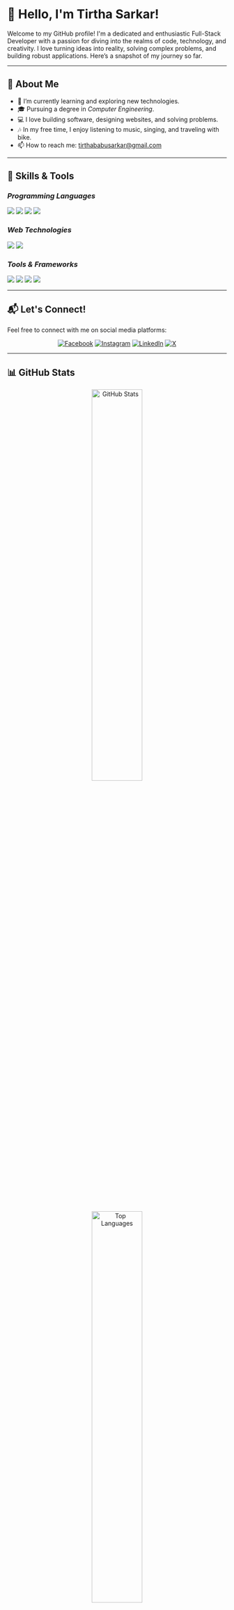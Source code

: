 # 👋 Hello, I'm Tirtha Sarkar!

Welcome to my GitHub profile! I'm a dedicated and enthusiastic Full-Stack Developer with a passion for diving into the realms of code, technology, and creativity. I love turning ideas into reality, solving complex problems, and building robust applications. Here’s a snapshot of my journey so far.

---

## 📝 About Me

- 🌱 I’m currently learning and exploring new technologies.
- 🎓 Pursuing a degree in *Computer Engineering*.
- 💻 I love building software, designing websites, and solving problems.
- 🎶 In my free time, I enjoy listening to music, singing, and traveling with bike.
- 📫 How to reach me: [tirthababusarkar@gmail.com](mailto:your.email@example.com)

---

## 🔧 Skills & Tools

### *Programming Languages*
<p align="left">
    <img src="https://img.shields.io/badge/-C-A8B9CC?style=for-the-badge&logo=c&logoColor=white"/>
    <img src="https://img.shields.io/badge/-C++-00599C?style=for-the-badge&logo=cplusplus&logoColor=white"/>
    <img src="https://img.shields.io/badge/-Java-007396?style=for-the-badge&logo=java&logoColor=white"/>
    <img src="https://img.shields.io/badge/-JavaScript-F7DF1E?style=for-the-badge&logo=javascript&logoColor=black"/>
</p>


### *Web Technologies*
<p align="left">
    <img src="https://img.shields.io/badge/-HTML5-E34F26?style=for-the-badge&logo=html5&logoColor=white"/>
    <img src="https://img.shields.io/badge/-CSS3-1572B6?style=for-the-badge&logo=css3&logoColor=white"/>
    
</p>

### *Tools & Frameworks*
<p align="left">
    <img src="https://img.shields.io/badge/-Git-F05032?style=for-the-badge&logo=git&logoColor=white"/>
    <img src="https://img.shields.io/badge/-VS_Code-007ACC?style=for-the-badge&logo=visual-studio-code&logoColor=white"/>
    <img src="https://img.shields.io/badge/-Bootstrap-563D7C?style=for-the-badge&logo=bootstrap&logoColor=white"/>
    <img src="https://img.shields.io/badge/-Tailwind%20CSS-06B6D4?style=for-the-badge&logo=tailwind-css&logoColor=white"/>
</p>

---

## 📬 Let's Connect!

Feel free to connect with me on social media platforms:

<p align="center">
    <a href="https://www.facebook.com/thirtho.sarkar.5" target="_blank"><img src="https://img.shields.io/badge/Facebook-1877F2?style=for-the-badge&logo=facebook&logoColor=white" alt="Facebook"></a>
    <a href="https://www.instagram.com/tirtha_sarkar4?igsh=aG95b2UyNzZidGd6" target="_blank"><img src="https://img.shields.io/badge/Instagram-E4405F?style=for-the-badge&logo=instagram&logoColor=white" alt="Instagram"></a>
    <a href="https://www.linkedin.com/in/tirtha-babu-sarkar-b3ba58316/" target="_blank"><img src="https://img.shields.io/badge/LinkedIn-0077B5?style=for-the-badge&logo=linkedin&logoColor=white" alt="LinkedIn"></a>
    <a href="https://x.com/tirtha_sarkar12?t=lVuxv8U6-JFfq7Rj5XtMfg&s=09" target="_blank"><img src="https://img.shields.io/badge/X-1DA1F2?style=for-the-badge&logo=x&logoColor=white" alt="X"></a>
</p>

---

## 📊 GitHub Stats

<p align="center">
    <img src="https://github-readme-stats.vercel.app/api?username=yourusername&show_icons=true&theme=radical" alt="GitHub Stats" width="48%"/>
<!--     <img src="https://github-readme-streak-stats.herokuapp.com/?user=yourusername&theme=radical" alt="GitHub Streak" width="48%"/> -->
</p>

<p align="center">
    <img src="https://github-readme-stats.vercel.app/api/top-langs/?username=yourusername&layout=compact&theme=radical" alt="Top Languages" width="48%"/>
</p>

---

## 🎨 Hobbies & Interests

- 🎵 *Music Enthusiast*: I love exploring different music genres and creating playlists for every mood.
- 🏍 *Bike Riding*: Passionate about hitting the open road and enjoying scenic bike rides.
- 🌍 *Traveling*: Exploring new places, cultures, and cuisines whenever I get the chance.
- 🏋 *Gym & Fitness*: Committed to a healthy lifestyle, focusing on strength training and staying fit.
- Photography is my passion.


---

🌟 Thanks for visiting my profile! Looking forward to collaborating with you! 🌟
